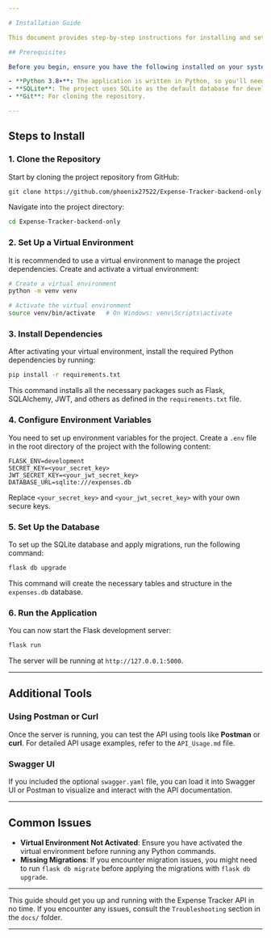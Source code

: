 ```yaml
---

# Installation Guide

This document provides step-by-step instructions for installing and setting up the Expense Tracker API on your local machine.

## Prerequisites

Before you begin, ensure you have the following installed on your system:

- **Python 3.8+**: The application is written in Python, so you'll need Python 3.8 or higher.
- **SQLite**: The project uses SQLite as the default database for development.
- **Git**: For cloning the repository.

---
```


## Steps to Install

### 1. Clone the Repository

Start by cloning the project repository from GitHub:

```bash
git clone https://github.com/phoenix27522/Expense-Tracker-backend-only.git
```

Navigate into the project directory:

```bash
cd Expense-Tracker-backend-only
```

### 2. Set Up a Virtual Environment

It is recommended to use a virtual environment to manage the project dependencies. Create and activate a virtual environment:

```bash
# Create a virtual environment
python -m venv venv

# Activate the virtual environment
source venv/bin/activate   # On Windows: venv\Scripts\activate
```

### 3. Install Dependencies

After activating your virtual environment, install the required Python dependencies by running:

```bash
pip install -r requirements.txt
```

This command installs all the necessary packages such as Flask, SQLAlchemy, JWT, and others as defined in the `requirements.txt` file.

### 4. Configure Environment Variables

You need to set up environment variables for the project. Create a `.env` file in the root directory of the project with the following content:

```env
FLASK_ENV=development
SECRET_KEY=<your_secret_key>
JWT_SECRET_KEY=<your_jwt_secret_key>
DATABASE_URL=sqlite:///expenses.db
```

Replace `<your_secret_key>` and `<your_jwt_secret_key>` with your own secure keys.

### 5. Set Up the Database

To set up the SQLite database and apply migrations, run the following command:

```bash
flask db upgrade
```

This command will create the necessary tables and structure in the `expenses.db` database.

### 6. Run the Application

You can now start the Flask development server:

```bash
flask run
```

The server will be running at `http://127.0.0.1:5000`.

---

## Additional Tools

### Using Postman or Curl

Once the server is running, you can test the API using tools like **Postman** or **curl**. For detailed API usage examples, refer to the `API_Usage.md` file.

### Swagger UI

If you included the optional `swagger.yaml` file, you can load it into Swagger UI or Postman to visualize and interact with the API documentation.

---

## Common Issues

- **Virtual Environment Not Activated**: Ensure you have activated the virtual environment before running any Python commands.
- **Missing Migrations**: If you encounter migration issues, you might need to run `flask db migrate` before applying the migrations with `flask db upgrade`.

---

This guide should get you up and running with the Expense Tracker API in no time. If you encounter any issues, consult the `Troubleshooting` section in the `docs/` folder.

---